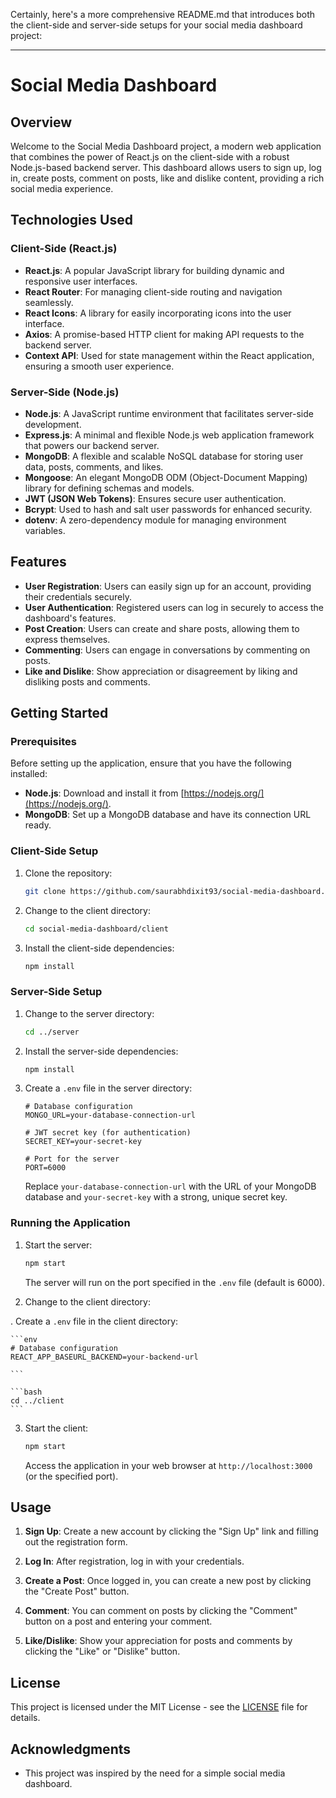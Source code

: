 Certainly, here's a more comprehensive README.md that introduces both the client-side and server-side setups for your social media dashboard project:

---

# Social Media Dashboard

## Overview

Welcome to the Social Media Dashboard project, a modern web application that combines the power of React.js on the client-side with a robust Node.js-based backend server. This dashboard allows users to sign up, log in, create posts, comment on posts, like and dislike content, providing a rich social media experience.

## Technologies Used

### Client-Side (React.js)

- **React.js**: A popular JavaScript library for building dynamic and responsive user interfaces.
- **React Router**: For managing client-side routing and navigation seamlessly.
- **React Icons**: A library for easily incorporating icons into the user interface.
- **Axios**: A promise-based HTTP client for making API requests to the backend server.
- **Context API**: Used for state management within the React application, ensuring a smooth user experience.

### Server-Side (Node.js)

- **Node.js**: A JavaScript runtime environment that facilitates server-side development.
- **Express.js**: A minimal and flexible Node.js web application framework that powers our backend server.
- **MongoDB**: A flexible and scalable NoSQL database for storing user data, posts, comments, and likes.
- **Mongoose**: An elegant MongoDB ODM (Object-Document Mapping) library for defining schemas and models.
- **JWT (JSON Web Tokens)**: Ensures secure user authentication.
- **Bcrypt**: Used to hash and salt user passwords for enhanced security.
- **dotenv**: A zero-dependency module for managing environment variables.

## Features

- **User Registration**: Users can easily sign up for an account, providing their credentials securely.
- **User Authentication**: Registered users can log in securely to access the dashboard's features.
- **Post Creation**: Users can create and share posts, allowing them to express themselves.
- **Commenting**: Users can engage in conversations by commenting on posts.
- **Like and Dislike**: Show appreciation or disagreement by liking and disliking posts and comments.

## Getting Started

### Prerequisites

Before setting up the application, ensure that you have the following installed:

- **Node.js**: Download and install it from [https://nodejs.org/](https://nodejs.org/).
- **MongoDB**: Set up a MongoDB database and have its connection URL ready.

### Client-Side Setup

1. Clone the repository:

   ```bash
   git clone https://github.com/saurabhdixit93/social-media-dashboard.git
   ```

2. Change to the client directory:

   ```bash
   cd social-media-dashboard/client
   ```

3. Install the client-side dependencies:

   ```bash
   npm install
   ```

### Server-Side Setup

1. Change to the server directory:

   ```bash
   cd ../server
   ```

2. Install the server-side dependencies:

   ```bash
   npm install
   ```

3. Create a `.env` file in the server directory:

   ```env
   # Database configuration
   MONGO_URL=your-database-connection-url

   # JWT secret key (for authentication)
   SECRET_KEY=your-secret-key

   # Port for the server
   PORT=6000
   ```

   Replace `your-database-connection-url` with the URL of your MongoDB database and `your-secret-key` with a strong, unique secret key.

### Running the Application

1. Start the server:

   ```bash
   npm start
   ```

   The server will run on the port specified in the `.env` file (default is 6000).

2. Change to the client directory:

. Create a `.env` file in the client directory:

    ```env
    # Database configuration
    REACT_APP_BASEURL_BACKEND=your-backend-url

    ```

    ```bash
    cd ../client
    ```

3. Start the client:

   ```bash
   npm start
   ```

   Access the application in your web browser at `http://localhost:3000` (or the specified port).

## Usage

1. **Sign Up**: Create a new account by clicking the "Sign Up" link and filling out the registration form.

2. **Log In**: After registration, log in with your credentials.

3. **Create a Post**: Once logged in, you can create a new post by clicking the "Create Post" button.

4. **Comment**: You can comment on posts by clicking the "Comment" button on a post and entering your comment.

5. **Like/Dislike**: Show your appreciation for posts and comments by clicking the "Like" or "Dislike" button.

## License

This project is licensed under the MIT License - see the [LICENSE](LICENSE) file for details.

## Acknowledgments

- This project was inspired by the need for a simple social media dashboard.
